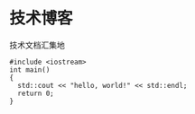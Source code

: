 # 技术博客
技术文档汇集地

```
#include <iostream>
int main()
{
  std::cout << "hello, world!" << std::endl;
  return 0;
}
```
